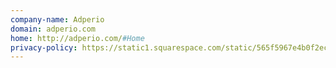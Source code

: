 ```yaml
---
company-name: Adperio
domain: adperio.com
home: http://adperio.com/#Home
privacy-policy: https://static1.squarespace.com/static/565f5967e4b0f2ec0902cc1a/t/567196d3841aba9a6fc63e00/1450284755199/Adperio+Privacy+Statement.pdf
---
```





